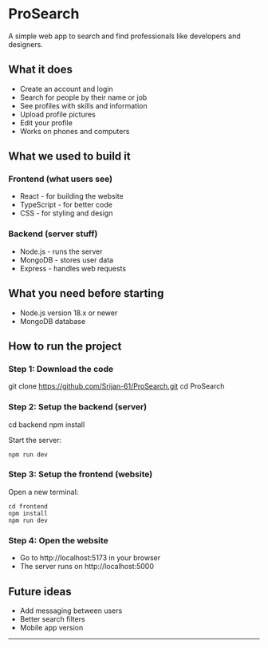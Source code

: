 # ProSearch

A simple web app to search and find professionals like developers and designers.

## What it does

- Create an account and login
- Search for people by their name or job
- See profiles with skills and information
- Upload profile pictures
- Edit your profile
- Works on phones and computers

## What we used to build it

### Frontend (what users see)
- React - for building the website
- TypeScript - for better code
- CSS - for styling and design

### Backend (server stuff)
- Node.js - runs the server
- MongoDB - stores user data
- Express - handles web requests

## What you need before starting

- Node.js version 18.x or newer
- MongoDB database

## How to run the project

### Step 1: Download the code

git clone <https://github.com/Srijan-61/ProSearch.git>
cd ProSearch

### Step 2: Setup the backend (server)

cd backend
npm install

Start the server:
```
npm run dev
```

### Step 3: Setup the frontend (website)

Open a new terminal:
```
cd frontend
npm install
npm run dev
```

### Step 4: Open the website
- Go to http://localhost:5173 in your browser
- The server runs on http://localhost:5000



## Future ideas

- Add messaging between users
- Better search filters
- Mobile app version

---

